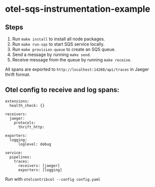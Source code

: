 # otel-sqs-instrumentation-example


## Steps

1. Run `make install` to install all node packages.
2. Run `make run-sqs` to start SQS service locally.
3. Run `make provision-queue` to create an SQS queue.
4. Send a message by running `make send`.
5. Receive message from the queue by running `make receive`.

All spans are exported to `http://localhost:14268/api/traces` in Jaeger thrift format. 



## Otel config to receive and log spans:

```
extensions:
  health_check: {}

receivers:
  jaeger:
    protocols:
      thrift_http:

exporters:
  logging:
      loglevel: debug

service:
  pipelines:
    traces:
      receivers: [jaeger]
      exporters: [logging]
```

Run with `otelcontribcol --config config.yaml`
